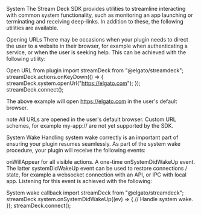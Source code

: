 System
The Stream Deck SDK provides utilities to streamline interacting with common system functionality, such as monitoring an app launching or terminating and receiving deep-links. In addition to these, the following utilities are available.

Opening URLs
There may be occasions when your plugin needs to direct the user to a website in their browser, for example when authenticating a service, or when the user is seeking help. This can be achieved with the following utility:

Open URL from plugin
import streamDeck from "@elgato/streamdeck";
streamDeck.actions.onKeyDown(() => {
	streamDeck.system.openUrl("https://elgato.com");
});
streamDeck.connect();

The above example will open https://elgato.com in the user's default browser.

note
All URLs are opened in the user's default browser. Custom URL schemes, for example my-app:// are not yet supported by the SDK.

System Wake
Handling system wake correctly is an important part of ensuring your plugin resumes seamlessly. As part of the system wake procedure, your plugin will receive the following events:

onWillAppear for all visible actions.
A one-time onSystemDidWakeUp event.
The latter systemDidWakeUp event can be used to restore connections / state, for example a websocket connection with an API, or IPC with local app. Listening for this event is achieved with the following:

System wake callback
import streamDeck from "@elgato/streamdeck";
streamDeck.system.onSystemDidWakeUp((ev) => {
	// Handle system wake.
});
streamDeck.connect();
